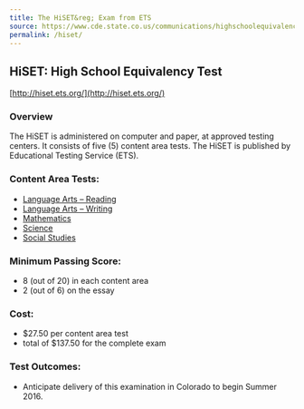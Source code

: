 ```yaml
---
title: The HiSET&reg; Exam from ETS
source: https://www.cde.state.co.us/communications/highschoolequivalencytestingprogram
permalink: /hiset/
---
```

## HiSET: High School Equivalency Test

[http://hiset.ets.org/](http://hiset.ets.org/)

### Overview

The HiSET is administered on computer and paper, at approved testing centers. It consists of five (5) content area tests. The HiSET is published by Educational Testing Service (ETS).

### Content Area Tests:

  * [Language Arts – Reading](la-reading.html)
  * [Language Arts – Writing](la-writing.html)
  * [Mathematics](mathematics.html)
  * [Science](science.html)
  * [Social Studies](social-studies.html)

### Minimum Passing Score:

  * 8 (out of 20) in each content area
  * 2 (out of 6) on the essay

### Cost:

  * $27.50 per content area test
  * total of $137.50 for the complete exam

### Test Outcomes:

  * Anticipate delivery of this examination in Colorado to begin Summer 2016.